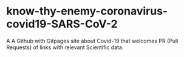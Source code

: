 # know-thy-enemy-coronavirus-covid19-SARS-CoV-2
A A Github with Gitpages site about Covid-19 that welcomes PR (Pull Requests) of links with relevant Scientific data.
